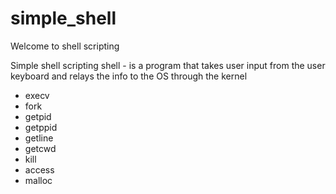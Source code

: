 # simple_shell
Welcome to shell scripting

  Simple shell scripting
  shell - is a program that takes user input from the user keyboard and relays the info to the OS through the kernel
  <ul>
  <li>execv</li>
  <li>fork</li>
  <li>getpid</li>
  <li>getppid</li>
  <li>getline</li>
  <li>getcwd</li>
  <li>kill</li>
  <li>access</li>
  <li>malloc</li>
